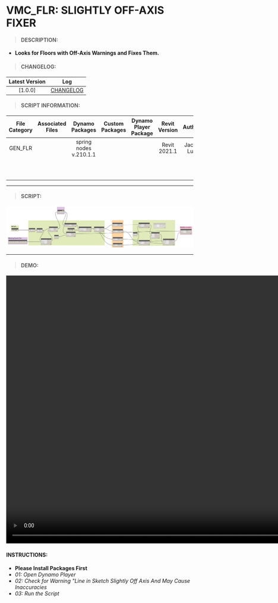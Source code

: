 # VMC_FLR: SLIGHTLY OFF-AXIS FIXER

> #### DESCRIPTION: 
- **Looks for Floors with Off-Axis Warnings and Fixes Them.**

> #### CHANGELOG:

| Latest Version | Log |
| :-------: | :----: | 
|[1.0.0] | [CHANGELOG](/_scripts/_general/FLOOR/changelog/GEN_FLR_SlightlyOffAxisFixer.md)

> #### SCRIPT INFORMATION: 

| File Category| Associated Files | Dynamo Packages | Custom Packages | Dynamo Player Package | Revit Version | Author | Reviewed By | File Name & Location
| :-------: | :----: | :---: | :---: | :---: | :---: | :---: | :--: | :--: 
| GEN_FLR |  | spring nodes v.210.1.1 |  |  | Revit 2021.1 | Jacky Luk | | VMC_FLR_SighlyoffAxisFixer
| | | | | | | | | (https://bimcapcom.sharepoint.com/:u:/s/BCP-Main/EWF5nxbf7xNKmJZdc3nkKj4Bz6vBIadWef_WPCKd4bAVcw?e=rMTC9L)

----------------------------------------------------------------
> #### SCRIPT: 
<img src="./_scripts/_general/FLOOR/images/GEN_FLR_SightlyoffAxisFixer.png">


------------------------------------------------------------------------------

> #### **DEMO**: 

<video width="1280" height="720" controls>
 <source src="./_scripts/_general/FLOOR/demo/GEN_FLR_SighlyoffAxisFixer.mp4" type="video/mp4">
</video>

#### INSTRUCTIONS: 
- **Please Install Packages First**
- *01: Open Dynamo Player*
- *02: Check for Warning "Line in Sketch Slightly Off Axis And May Cause Inaccuracies*
- *03: Run the Script*
